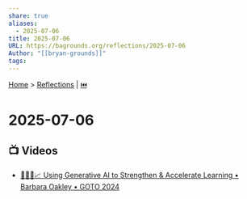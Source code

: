 ```yaml
---
share: true
aliases:
  - 2025-07-06
title: 2025-07-06
URL: https://bagrounds.org/reflections/2025-07-06
Author: "[[bryan-grounds]]"
tags: 
---
```

[Home](../index.md) > [Reflections](./index.md) | [⏮️](./2025-07-05.md)  
# 2025-07-06  
## 📺 Videos  
- [🤖🧠🚀📈 Using Generative AI to Strengthen & Accelerate Learning • Barbara Oakley • GOTO 2024](../videos/using-generative-ai-to-strengthen-accelerate-learning-barbara-oakley-goto-2024.md)